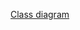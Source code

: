 [Class diagram](https://drive.google.com/file/d/16wkMB6MNDaB8X4W_XnvQUTb-QQeDmPlX/view?usp=sharing)
